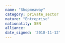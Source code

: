 ```yaml
---
name: "Shopmeaway"
category: private_sector
nature: "Entreprise"
nationality: SEN
alliance: 
date_signed: '2018-11-12'
---
```

    